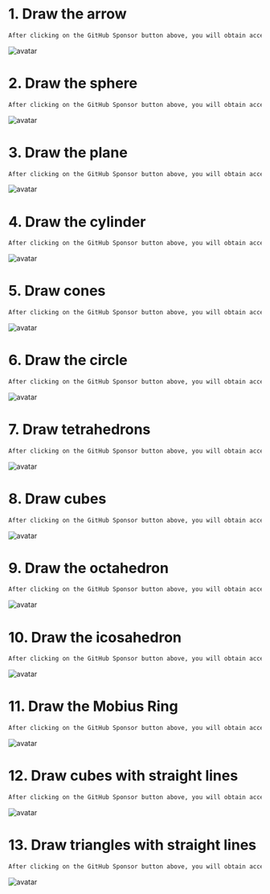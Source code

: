#  1. Draw the arrow 

  ```python  
After clicking on the GitHub Sponsor button above, you will obtain access permissions to my private code repository ( https://github.com/slowlon/my_code_bar ) to view this blog code. By searching the code number of this blog, you can find the code you need, code number is: 2024020309574486898
  ```  
 ![avatar]( 20210411162929424.png) 

#  2. Draw the sphere 

  ```python  
After clicking on the GitHub Sponsor button above, you will obtain access permissions to my private code repository ( https://github.com/slowlon/my_code_bar ) to view this blog code. By searching the code number of this blog, you can find the code you need, code number is: 2024020309574486898
  ```  
 ![avatar]( 20210411163358760.png) 

#  3. Draw the plane 

  ```python  
After clicking on the GitHub Sponsor button above, you will obtain access permissions to my private code repository ( https://github.com/slowlon/my_code_bar ) to view this blog code. By searching the code number of this blog, you can find the code you need, code number is: 2024020309574486898
  ```  
 ![avatar]( 9156f51875df48b59eaf1a5776c416a6.png) 

#  4. Draw the cylinder 

  ```python  
After clicking on the GitHub Sponsor button above, you will obtain access permissions to my private code repository ( https://github.com/slowlon/my_code_bar ) to view this blog code. By searching the code number of this blog, you can find the code you need, code number is: 2024020309574486898
  ```  
 ![avatar]( 20210411163628766.png) 

#  5. Draw cones 

  ```python  
After clicking on the GitHub Sponsor button above, you will obtain access permissions to my private code repository ( https://github.com/slowlon/my_code_bar ) to view this blog code. By searching the code number of this blog, you can find the code you need, code number is: 2024020309574486898
  ```  
 ![avatar]( 20210411164335677.png) 

#  6. Draw the circle 

  ```python  
After clicking on the GitHub Sponsor button above, you will obtain access permissions to my private code repository ( https://github.com/slowlon/my_code_bar ) to view this blog code. By searching the code number of this blog, you can find the code you need, code number is: 2024020309574486898
  ```  
 ![avatar]( 91290895e46748109919499c062296bd.png) 

#  7. Draw tetrahedrons 

  ```python  
After clicking on the GitHub Sponsor button above, you will obtain access permissions to my private code repository ( https://github.com/slowlon/my_code_bar ) to view this blog code. By searching the code number of this blog, you can find the code you need, code number is: 2024020309574486898
  ```  
 ![avatar]( ebf61d7a120843069953d95c4e3c718b.png) 

#  8. Draw cubes 

  ```python  
After clicking on the GitHub Sponsor button above, you will obtain access permissions to my private code repository ( https://github.com/slowlon/my_code_bar ) to view this blog code. By searching the code number of this blog, you can find the code you need, code number is: 2024020309574486898
  ```  
 ![avatar]( 20210411162623780.jpg) 

#  9. Draw the octahedron 

  ```python  
After clicking on the GitHub Sponsor button above, you will obtain access permissions to my private code repository ( https://github.com/slowlon/my_code_bar ) to view this blog code. By searching the code number of this blog, you can find the code you need, code number is: 2024020309574486898
  ```  
 ![avatar]( 983763cc85a54433800dd91d0b1086d8.png) 

#  10. Draw the icosahedron 

  ```python  
After clicking on the GitHub Sponsor button above, you will obtain access permissions to my private code repository ( https://github.com/slowlon/my_code_bar ) to view this blog code. By searching the code number of this blog, you can find the code you need, code number is: 2024020309574486898
  ```  
 ![avatar]( 304e13d89a8f4b0b87b688aa0a52b99d.png) 

#  11. Draw the Mobius Ring 

  ```python  
After clicking on the GitHub Sponsor button above, you will obtain access permissions to my private code repository ( https://github.com/slowlon/my_code_bar ) to view this blog code. By searching the code number of this blog, you can find the code you need, code number is: 2024020309574486898
  ```  
 ![avatar]( 7e423fbb88e7412ba876eb5a56b9e1af.png) 

#  12. Draw cubes with straight lines 

  ```python  
After clicking on the GitHub Sponsor button above, you will obtain access permissions to my private code repository ( https://github.com/slowlon/my_code_bar ) to view this blog code. By searching the code number of this blog, you can find the code you need, code number is: 2024020309574486898
  ```  
 ![avatar]( 20210411163818232.png) 

#  13. Draw triangles with straight lines 

  ```python  
After clicking on the GitHub Sponsor button above, you will obtain access permissions to my private code repository ( https://github.com/slowlon/my_code_bar ) to view this blog code. By searching the code number of this blog, you can find the code you need, code number is: 2024020309574486898
  ```  
 ![avatar]( 9fd82899b55b4f299c5119a64d50eb1c.png) 


